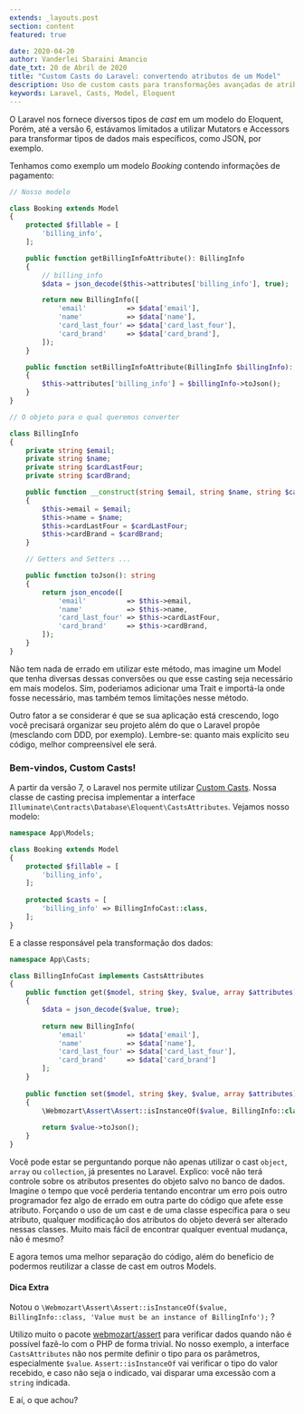 ```yaml
---
extends: _layouts.post
section: content
featured: true

date: 2020-04-20
author: Vanderlei Sbaraini Amancio
date_txt: 20 de Abril de 2020
title: "Custom Casts do Laravel: convertendo atributos de um Model"
description: Uso de custom casts para transformações avançadas de atributos em modelos do Eloquent.
keywords: Laravel, Casts, Model, Eloquent
---
```


O Laravel nos fornece diversos tipos de _cast_ em um modelo do Eloquent, Porém, até a versão 6, estávamos limitados a utilizar Mutators e Accessors para transformar tipos de dados mais específicos, como JSON, por exemplo.

Tenhamos como exemplo um modelo _Booking_ contendo informações de pagamento:

```php
// Nosso modelo

class Booking extends Model
{
    protected $fillable = [
        'billing_info',
    ];

    public function getBillingInfoAttribute(): BillingInfo
    {
        // billing_info
        $data = json_decode($this->attributes['billing_info'], true);

        return new BillingInfo([
            'email'          => $data['email'],
            'name'           => $data['name'],
            'card_last_four' => $data['card_last_four'],
            'card_brand'     => $data['card_brand'],
        ]);
    }

    public function setBillingInfoAttribute(BillingInfo $billingInfo): void
    {
        $this->attributes['billing_info'] = $billingInfo->toJson();
    }
}
```

```php
// O objeto para o qual queremos converter

class BillingInfo
{
    private string $email;
    private string $name;
    private string $cardLastFour;
    private string $cardBrand;

    public function __construct(string $email, string $name, string $cardLastFour, string $cardBrand)
    {
        $this->email = $email;
        $this->name = $name;
        $this->cardLastFour = $cardLastFour;
        $this->cardBrand = $cardBrand;
    }

    // Getters and Setters ...

    public function toJson(): string
    {
        return json_encode([
            'email'          => $this->email,
            'name'           => $this->name,
            'card_last_four' => $this->cardLastFour,
            'card_brand'     => $this->cardBrand,
        ]);
    }
}
```

Não tem nada de errado em utilizar este método, mas imagine um Model que tenha diversas dessas conversões ou que esse casting seja necessário em mais modelos. Sim, poderiamos adicionar uma Trait e importá-la onde fosse necessário, mas também temos limitações nesse método.

Outro fator a se considerar é que se sua aplicação está crescendo, logo você precisará organizar seu projeto além do que o Laravel propõe (mesclando com DDD, por exemplo). Lembre-se: quanto mais explícito seu código, melhor compreensível ele será.


### Bem-vindos, Custom Casts!

A partir da versão 7, o Laravel nos permite utilizar [Custom Casts](https://laravel.com/docs/7.x/eloquent-mutators#custom-casts). Nossa classe de casting precisa implementar a interface `Illuminate\Contracts\Database\Eloquent\CastsAttributes`. Vejamos nosso modelo:

```php
namespace App\Models;

class Booking extends Model
{
    protected $fillable = [
        'billing_info',
    ];
    
    protected $casts = [
        'billing_info' => BillingInfoCast::class,
    ];
}

```

E a classe responsável pela transformação dos dados:

```php
namespace App\Casts;

class BillingInfoCast implements CastsAttributes
{
    public function get($model, string $key, $value, array $attributes)
    {
        $data = json_decode($value, true);
        
        return new BillingInfo(
            'email'          => $data['email'],
            'name'           => $data['name'],
            'card_last_four' => $data['card_last_four'],
            'card_brand'     => $data['card_brand']
        ];
    }
    
    public function set($model, string $key, $value, array $attributes)
    {
    	\Webmozart\Assert\Assert::isInstanceOf($value, BillingInfo::class, 'Value must be an instance of BillingInfo');
    
        return $value->toJson();
    }
}
```

Você pode estar se perguntando porque não apenas utilizar o cast `object`, `array` ou `collection`, já presentes no Laravel. Explico: você não terá controle sobre os atributos presentes do objeto salvo no banco de dados. Imagine o tempo que você perderia tentando encontrar um erro pois outro programador fez algo de errado em outra parte do código que afete esse atributo. Forçando o uso de um cast e de uma classe específica para o seu atributo, qualquer modificação dos atributos do objeto deverá ser alterado nessas classes. Muito mais fácil de encontrar qualquer eventual mudança, não é mesmo?

E agora temos uma melhor separação do código, além do benefício de podermos reutilizar a classe de cast em outros Models.

#### Dica Extra

Notou o `\Webmozart\Assert\Assert::isInstanceOf($value, BillingInfo::class, 'Value must be an instance of BillingInfo');` ?

Utilizo muito  o pacote [webmozart/assert](https://github.com/webmozart/assert) para verificar dados quando não é possível fazê-lo com o PHP de forma trivial. No nosso exemplo,  a interface `CastsAttributes` não nos permite definir o tipo para os parâmetros, especialmente `$value`. `Assert::isInstanceOf` vai verificar o tipo do valor recebido, e caso não seja o indicado, vai disparar uma excessão com a `string` indicada.


E aí, o que achou?
